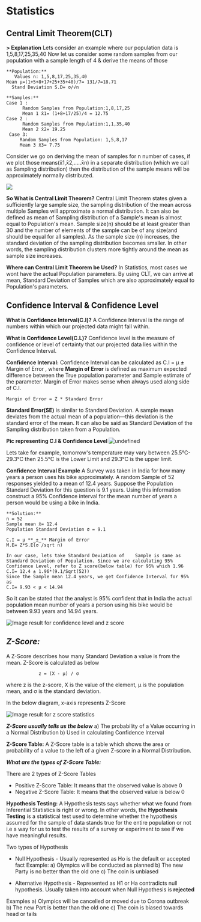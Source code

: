 # Statistics



## **Central Limit Theorem(CLT)**

**> Explanation**
       Lets consider an example where our population data is 1,5,8,17,25,35,40
      Now let us consider some random samples from our population with a sample length of 4 & derive the means of those
      
	**Population:**
	   Values n: 1,5,8,17,25,35,40
    Mean μ=(1+5+8+17+25+35+40)/7= 131/7=18.71 
	  Stand Deviation S.D= σ/√n
    
    **Samples:**
    Case 1 : 
		  Random Samples from Population:1,8,17,25 
          Mean 1 x̄1= (1+8+17/25)/4 = 12.75
    Case 2 :
          Random Samples from Population:1,1,35,40
          Mean 2 x̄2= 19.25
     Case 3: 
         Random Samples from Population: 1,5,8,17
         Mean 3 x̄3= 7.75

Consider we go on deriving the mean of samples for n number of cases, if we plot those means(x̄1,x̄2,.....x̄n) in a separate distribution (which we call as Sampling distribution) then the distribution of the sample means will be approximately normally distributed.

![](https://upload.wikimedia.org/wikipedia/commons/thumb/7/7b/IllustrationCentralTheorem.png/1920px-IllustrationCentralTheorem.png)

**So What is Central Limit Theorem?**
	    Central Limit Theorem states given a sufficiently large sample size, the sampling distribution of the mean across multiple Samples will approximate a normal distribution. It can also be defined as mean of Sampling distribution of a Sample's mean is almost equal to Population's mean.
		        Sample size(n) should be at least greater than 30 and the number of elements of the sample can be of any size(and should be equal for all samples). As the sample size (n) increases, the standard deviation of the sampling distribution becomes smaller. In other words, the sampling distribution clusters more tightly around the mean as sample size increases.

**Where can Central Limit Theorem be Used?**
       In Statistics, most cases we wont have the actual Population parameters. By using CLT, we can arrive at mean, Standard Deviation of Samples which are also approximately equal to Population's parameters.

## **Confidence Interval & Confidence Level**

**What is Confidence Interval(C.I)?**
    A Confidence Interval is the range of numbers within which our projected data might fall within.

**What is Confidence Level(C.L)?**
   Confidence level is the measure of confidence or level of certainty that our projected data lies within the Confidence Interval.

**Confidence Interval:**
   Confidence Interval can be calculated as 
C.I = μ **_±_** Margin of Error    , where **Margin of Error** is defined as maximum expected difference between the True population parameter and Sample estimate of the parameter. Margin of Error makes sense when always used along side of C.I.

	Margin of Error = Z * Standard Error

**Standard Error(SE)** is similar to Standard Deviation. 
A sample mean deviates from the actual mean of a population—this deviation is the standard error of the mean. It can also be said as Standard Deviation of the Sampling distribution taken from a Population. 

**Pic representing C.I & Confidence Level**
  ![undefined](https://sarathstatsolutions.files.wordpress.com/2020/03/0_pisjcp7tm9oamryg.jpg)

Lets take for example, tomorrow's temperature may vary between 25.5°C- 29.3°C then 25.5°C is the Lower Limit and 29.3°C  is the upper limit.

**Confidence Interval Example**
A Survey was taken in India for how many years a person uses his bike approximately. A random Sample of 52 responses yielded to a mean of 12.4 years. Suppose the Population Standard Deviation for this question is 9.1 years. Using this information construct a 95% Confidence interval for the mean number of years a person would be using a bike in India.

	**Solution:**
	n = 52
	Sample mean x̄= 12.4
	Population Standard Deviation σ = 9.1

	C.I = μ **_±_** Margin of Error
	M.E= Z*S.E(σ /sqrt n)
	
	In our case, lets take Standard Deviation of 	Sample is same as Standard Deviation of Population. Since we are calculating 95% Confidence Level, refer to Z score(below table) for 95% which 1.96
	C.I= 12.4 ± 1.96*(9.1/Sqrt(52))
	Since the Sample mean 12.4 years, we get Confidence Interval for 95% as 
	C.I= 9.93 < μ < 14.94

So it can be stated that the analyst is 95% confident that in India the actual population mean number of years a person using his bike would be between 9.93 years and 14.94 years.

![Image result for confidence level and z score](https://i.ytimg.com/vi/sJyZ9vRhP7o/maxresdefault.jpg)




## *Z-Score:*

A Z-Score describes how many Standard Deviation a value is from the mean. Z-Score is calculated as below

				z = (X - μ) / σ
where z is the z-score, X is the value of the element, μ is the population mean, and σ is the standard deviation.

In the below diagram, x-axis represents Z-Score

![Image result for z score statistics](https://stats.idre.ucla.edu/wp-content/uploads/2016/02/zdemo1.png)

***Z-Score usually tells us the below***
 a) The probability of a Value occurring in a Normal Distribution
 b) Used in calculating Confidence Interval 

**Z-Score Table:**
A Z-Score table is a table which shows the area or probability of a value to the left of a given Z-score in a Normal Distribution.  

***What are the types of Z-Score Table:***

   There are 2 types of Z-Score Tables
-   Positive Z-Score Table: It means that the observed value is above 0
-   Negative Z-Score Table: It means that the observed value is below 0

**Hypothesis Testing:**
A Hypothesis tests says whether what we found from Inferential Statistics is right or wrong. In other words, the **Hypothesis Testing** is a statistical test used to determine whether the hypothesis assumed for the sample of data stands true for the entire population or not i.e a way for us to test the results of a survey or experiment to see if we have meaningful results.

Two types of Hypothesis

 - Null Hypothesis - Usually represented as Ho is the default or accepted fact
 Example:
    a) Olympics will be conducted as planned
    b) The new Party is no better than the old one
    c) The coin is unbiased
 
 - Alternative Hypothesis - Represented as H1 or Ha contradicts null hypothesis. Usually taken into account when Null Hypothesis is **rejected**

Examples 
  a) Olympics will be cancelled or moved due to Corona outbreak
  b) The new Part is better than the old one
  c) The coin is biased towards head or tails
  
